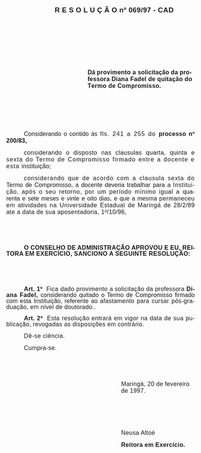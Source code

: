<body lang=PT-BR style='tab-interval:36.0pt'>

<div class=Section1>

<p class=Style2 style='margin-left:97.2pt'><b style='mso-bidi-font-weight:normal'><span
style='font-size:14.0pt;mso-bidi-font-size:10.0pt;font-family:Arial;letter-spacing:
.3pt;mso-fareast-language:EN-US'>R E S O L U Ç Ã O nº</span></b><b
style='mso-bidi-font-weight:normal'><span style='font-size:14.0pt;mso-bidi-font-size:
10.0pt;font-family:Arial;letter-spacing:.5pt;mso-fareast-language:EN-US'> </span></b><b
style='mso-bidi-font-weight:normal'><span style='font-size:14.0pt;mso-bidi-font-size:
10.0pt;font-family:Arial;letter-spacing:.4pt;mso-fareast-language:EN-US'>069/97
</span></b><b style='mso-bidi-font-weight:normal'><span style='font-size:14.0pt;
mso-bidi-font-size:10.0pt;font-family:Arial;letter-spacing:.3pt;mso-fareast-language:
EN-US'>- </span></b><b style='mso-bidi-font-weight:normal'><span
style='font-size:14.0pt;mso-bidi-font-size:10.0pt;font-family:Arial;letter-spacing:
.6pt;mso-fareast-language:EN-US'>CAD<o:p></o:p></span></b></p>

<p class=MsoNormal style='margin-left:41.4pt;tab-stops:185.4pt 225.0pt 322.2pt 352.8pt 455.4pt'><span
style='font-size:14.0pt;mso-bidi-font-size:10.0pt;font-family:Arial;mso-fareast-language:
EN-US'><![if !supportEmptyParas]>&nbsp;<![endif]><o:p></o:p></span></p>

<p class=MsoNormal style='margin-left:41.4pt;tab-stops:185.4pt 225.0pt 322.2pt 352.8pt 455.4pt'><span
style='font-size:12.0pt;mso-bidi-font-size:10.0pt;font-family:Arial;mso-fareast-language:
EN-US'><![if !supportEmptyParas]>&nbsp;<![endif]><o:p></o:p></span></p>

<p class=MsoNormal style='margin-left:41.4pt;tab-stops:185.4pt 225.0pt 322.2pt 352.8pt 455.4pt'><span
style='font-size:12.0pt;mso-bidi-font-size:10.0pt;font-family:Arial;mso-fareast-language:
EN-US'><![if !supportEmptyParas]>&nbsp;<![endif]><o:p></o:p></span></p>

<p class=MsoNormal style='margin-left:41.4pt;tab-stops:185.4pt 225.0pt 322.2pt 352.8pt 455.4pt'><span
style='font-size:12.0pt;mso-bidi-font-size:10.0pt;font-family:Arial;mso-fareast-language:
EN-US'><![if !supportEmptyParas]>&nbsp;<![endif]><o:p></o:p></span></p>

<p class=MsoNormal style='margin-left:163.05pt;tab-stops:185.4pt 225.0pt 322.2pt 352.8pt 455.4pt'><b
style='mso-bidi-font-weight:normal'><span style='font-size:12.0pt;mso-bidi-font-size:
10.0pt;font-family:Arial;mso-fareast-language:EN-US'>Dá <span style='letter-spacing:
.25pt'>provimento a </span><span style='letter-spacing:.1pt'>solicitação da p</span><span
style='letter-spacing:.25pt'>rofessora Diana Fadel de quitação do T</span><span
style='letter-spacing:.3pt'>ermo de Compromisso.<o:p></o:p></span></span></b></p>

<p class=Style2><span style='font-size:12.0pt;mso-bidi-font-size:10.0pt;
font-family:Arial;letter-spacing:.35pt;mso-fareast-language:EN-US'><![if !supportEmptyParas]>&nbsp;<![endif]><o:p></o:p></span></p>

<p class=Style2><span style='font-size:12.0pt;mso-bidi-font-size:10.0pt;
font-family:Arial;letter-spacing:.35pt;mso-fareast-language:EN-US'><![if !supportEmptyParas]>&nbsp;<![endif]><o:p></o:p></span></p>

<p class=Style2><span style='font-size:12.0pt;mso-bidi-font-size:10.0pt;
font-family:Arial;letter-spacing:.35pt;mso-fareast-language:EN-US'><![if !supportEmptyParas]>&nbsp;<![endif]><o:p></o:p></span></p>

<p class=Style2 style='margin-left:0cm;text-align:justify;text-indent:35.45pt'><span
style='font-size:12.0pt;mso-bidi-font-size:10.0pt;font-family:Arial;mso-fareast-language:
EN-US'>Considerando o contido à<span style='letter-spacing:.1pt'>s </span><span
style='letter-spacing:1.0pt'>fls. 241 a 255 do </span><b style='mso-bidi-font-weight:
normal'><span style='letter-spacing:.2pt'>processo nº 200/83,</span></b><span
style='letter-spacing:.45pt'><o:p></o:p></span></span></p>

<p class=MsoNormal style='text-align:justify;text-indent:35.45pt'><span
style='font-size:12.0pt;mso-bidi-font-size:10.0pt;font-family:Arial;letter-spacing:
.35pt;mso-fareast-language:EN-US'>considerando o disposto nas clausulas quarta,
quinta e </span><span style='font-size:12.0pt;mso-bidi-font-size:10.0pt;
font-family:Arial;letter-spacing:.95pt;mso-fareast-language:EN-US'>sexta do
Termo de Compromisso firmado entre a docente e esta </span><span
style='font-size:12.0pt;mso-bidi-font-size:10.0pt;font-family:Arial;letter-spacing:
.2pt;mso-fareast-language:EN-US'>instituição;<o:p></o:p></span></p>

<p class=MsoNormal style='text-align:justify;text-indent:35.45pt'><span
style='font-size:12.0pt;mso-bidi-font-size:10.0pt;font-family:Arial;letter-spacing:
.8pt;mso-fareast-language:EN-US'>considerando que de acordo com a clausula
sexta do </span><span style='font-size:12.0pt;mso-bidi-font-size:10.0pt;
font-family:Arial;mso-fareast-language:EN-US'>Termo de Compromisso, a docente
deveria trabalhar para a <span style='letter-spacing:.6pt'>Instituição, após o
seu retorno, por um período mínimo igual a </span>quarenta e sete meses e vinte
e oito dias, e que a mesma <span style='letter-spacing:.45pt'>permaneceu em
atividades na Universidade Estadual de Maringá de </span><span
style='letter-spacing:.35pt'>28/2/89 ate a data de sua aposentadoria, 1º/10/96,<o:p></o:p></span></span></p>

<p class=MsoNormal style='text-align:justify'><span style='font-size:12.0pt;
mso-bidi-font-size:10.0pt;font-family:Arial;letter-spacing:.3pt;mso-fareast-language:
EN-US'><![if !supportEmptyParas]>&nbsp;<![endif]><o:p></o:p></span></p>

<p class=MsoNormal><span style='font-size:12.0pt;mso-bidi-font-size:10.0pt;
font-family:Arial;letter-spacing:.3pt;mso-fareast-language:EN-US'><![if !supportEmptyParas]>&nbsp;<![endif]><o:p></o:p></span></p>

<p class=MsoNormal style='text-align:justify;text-indent:35.45pt;line-height:
12.0pt;mso-line-height-rule:exactly'><b style='mso-bidi-font-weight:normal'><span
style='font-size:12.0pt;mso-bidi-font-size:10.0pt;font-family:Arial;letter-spacing:
.25pt;mso-fareast-language:EN-US'>O CONSELHO DE ADMINISTRAÇÃO APROVOU E EU,
REITORA EM </span></b><b style='mso-bidi-font-weight:normal'><span
style='font-size:12.0pt;mso-bidi-font-size:10.0pt;font-family:Arial;letter-spacing:
.3pt;mso-fareast-language:EN-US'>EXERCÍCIO, SANCIONO A SEGUINTE RESOLUÇÃO:<o:p></o:p></span></b></p>

<p class=MsoNormal><span style='font-size:12.0pt;mso-bidi-font-size:10.0pt;
font-family:Arial;letter-spacing:.3pt;mso-fareast-language:EN-US'><![if !supportEmptyParas]>&nbsp;<![endif]><o:p></o:p></span></p>

<p class=MsoNormal><span style='font-size:12.0pt;mso-bidi-font-size:10.0pt;
font-family:Arial;letter-spacing:.3pt;mso-fareast-language:EN-US'><![if !supportEmptyParas]>&nbsp;<![endif]><o:p></o:p></span></p>

<p class=MsoNormal style='text-align:justify;text-indent:35.45pt;line-height:
12.0pt;mso-line-height-rule:exactly'><b style='mso-bidi-font-weight:normal'><span
style='font-size:12.0pt;mso-bidi-font-size:10.0pt;font-family:Arial;letter-spacing:
.3pt;mso-fareast-language:EN-US'>Art. 1º<span style="mso-spacerun: yes"> 
</span></span></b><span style='font-size:12.0pt;mso-bidi-font-size:10.0pt;
font-family:Arial;letter-spacing:.35pt;mso-fareast-language:EN-US'>Fica dado
provimento </span><span style='font-size:12.0pt;mso-bidi-font-size:10.0pt;
font-family:Arial;mso-fareast-language:EN-US'>a <span style='letter-spacing:
.3pt'>solicitação da </span><span style='letter-spacing:.25pt'>professora </span><b
style='mso-bidi-font-weight:normal'><span style='letter-spacing:.3pt'>Diana
Fadel, </span></b>considerando quitado o Termo de Compromisso firmado com esta
Instituição, referente ao <span style='letter-spacing:.25pt'>afastamento para
cursar pós-graduação, em nível de doutorado..<o:p></o:p></span></span></p>

<p class=MsoNormal style='text-align:justify;text-indent:35.45pt;line-height:
12.0pt;mso-line-height-rule:exactly;tab-stops:35.45pt'><b style='mso-bidi-font-weight:
normal'><span style='font-size:12.0pt;mso-bidi-font-size:10.0pt;font-family:
Arial;letter-spacing:.3pt;mso-fareast-language:EN-US'>Art. 2º<span
style="mso-spacerun: yes">  </span></span></b><span style='font-size:12.0pt;
mso-bidi-font-size:10.0pt;font-family:Arial;letter-spacing:.35pt;mso-fareast-language:
EN-US'>Esta resolução entrará em vigor na data de sua </span><span
style='font-size:12.0pt;mso-bidi-font-size:10.0pt;font-family:Arial;letter-spacing:
.3pt;mso-fareast-language:EN-US'>publicação, revogadas as disposições em
contrário.<o:p></o:p></span></p>

<p class=Style2 style='margin-left:35.45pt;text-align:justify'><span
style='font-size:12.0pt;mso-bidi-font-size:10.0pt;font-family:Arial;letter-spacing:
.45pt;mso-fareast-language:EN-US'>Dê-se ciência.<o:p></o:p></span></p>

<p class=Style2 style='margin-left:35.45pt;text-align:justify'><span
style='font-size:12.0pt;mso-bidi-font-size:10.0pt;font-family:Arial;letter-spacing:
.3pt;mso-fareast-language:EN-US'>Cumpra-se.<o:p></o:p></span></p>

<p class=MsoNormal><span style='font-size:12.0pt;mso-bidi-font-size:10.0pt;
font-family:Arial;letter-spacing:.3pt;mso-fareast-language:EN-US'><![if !supportEmptyParas]>&nbsp;<![endif]><o:p></o:p></span></p>

<p class=MsoNormal><span style='font-size:12.0pt;mso-bidi-font-size:10.0pt;
font-family:Arial;letter-spacing:.3pt;mso-fareast-language:EN-US'><![if !supportEmptyParas]>&nbsp;<![endif]><o:p></o:p></span></p>

<p class=MsoNormal style='margin-top:0cm;margin-right:0cm;margin-bottom:14.4pt;
margin-left:230.4pt'><span style='font-size:12.0pt;mso-bidi-font-size:10.0pt;
font-family:Arial;letter-spacing:.3pt;mso-fareast-language:EN-US'>Maringá, 20
de fevereiro de 1997.<o:p></o:p></span></p>

<p class=MsoNormal style='margin-top:0cm;margin-right:0cm;margin-bottom:14.4pt;
margin-left:230.4pt'><span style='font-size:12.0pt;mso-bidi-font-size:10.0pt;
font-family:Arial;letter-spacing:.3pt;mso-fareast-language:EN-US'><![if !supportEmptyParas]>&nbsp;<![endif]><o:p></o:p></span></p>

<p class=MsoNormal style='margin-top:0cm;margin-right:0cm;margin-bottom:14.4pt;
margin-left:230.4pt'><span style='font-size:12.0pt;mso-bidi-font-size:10.0pt;
font-family:Arial;letter-spacing:.3pt;mso-fareast-language:EN-US'><![if !supportEmptyParas]>&nbsp;<![endif]><o:p></o:p></span></p>

<p class=MsoNormal style='margin-left:230.5pt'><span style='font-size:12.0pt;
mso-bidi-font-size:10.0pt;font-family:Arial;letter-spacing:.3pt;mso-fareast-language:
EN-US'>Neusa Altoé<o:p></o:p></span></p>

<p class=MsoNormal style='margin-left:230.5pt'><b><span style='font-size:12.0pt;
mso-bidi-font-size:10.0pt;font-family:Arial;letter-spacing:.3pt;mso-fareast-language:
EN-US'>Reitora em Exercício.</span></b><b><span style='font-size:12.0pt;
mso-bidi-font-size:10.0pt;font-family:Arial;mso-fareast-language:EN-US'><o:p></o:p></span></b></p>

</div>

</body>
